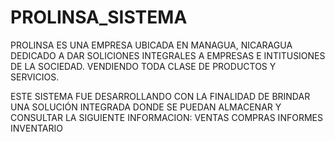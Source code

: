 # PROLINSA_SISTEMA

PROLINSA ES UNA EMPRESA UBICADA EN MANAGUA, NICARAGUA DEDICADO A DAR SOLICIONES INTEGRALES A EMPRESAS E INTITUSIONES DE LA SOCIEDAD. 
VENDIENDO TODA CLASE DE PRODUCTOS Y SERVICIOS.

ESTE SISTEMA FUE DESARROLLANDO CON LA FINALIDAD DE BRINDAR UNA SOLUCIÓN INTEGRADA DONDE SE PUEDAN ALMACENAR Y CONSULTAR LA SIGUIENTE INFORMACION:
VENTAS 
COMPRAS
INFORMES
INVENTARIO 
